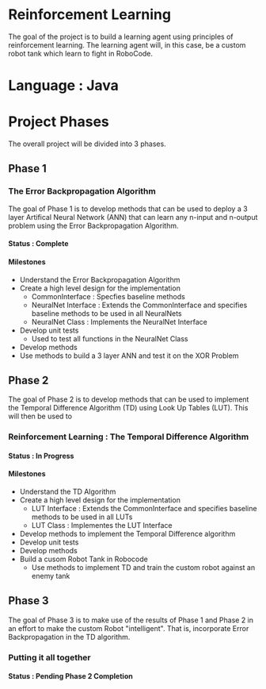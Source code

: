 # Reinforcement Learning
The goal of the project is to build a learning agent using principles of reinforcement learning. The learning agent will, in this case, be a custom robot tank which learn to fight in RoboCode.

# Language : Java

# Project Phases

The overall project will be divided into 3 phases.

## Phase 1
### The Error Backpropagation Algorithm
The goal of Phase 1 is to develop methods that can be used to deploy a 3 layer Artifical Neural Network (ANN) that can learn any n-input and n-output problem using the Error Backpropagation Algorithm.
#### Status : Complete
#### Milestones
- Understand the Error Backpropagation Algorithm
- Create a high level design for the implementation
    - CommonInterface      : Specfies baseline methods
    - NeuralNet Interface  : Extends the CommonInterface and specifies baseline methods to be used in all NeuralNets
    - NeuralNet Class      : Implements the NeuralNet Interface 
- Develop unit tests
    - Used to test all functions in the NeuralNet Class
- Develop methods
- Use methods to build a 3 layer ANN and test it on the XOR Problem

## Phase 2
The goal of Phase 2 is to develop methods that can be used to implement the Temporal Difference Algorithm (TD) using Look Up Tables (LUT). This will then be used to 
### Reinforcement Learning : The Temporal Difference Algorithm
#### Status : In Progress
#### Milestones
- Understand the TD Algorithm
- Create a high level design for the implementation
    - LUT Interface        : Extends the CommonInterface and specifies baseline methods to be used in all LUTs
    - LUT Class            : Implementes the LUT Interface
- Develop methods to implement the Temporal Difference algorithm
- Develop unit tests
- Develop methods
- Build a cusom Robot Tank in Robocode
    - Use methods to implement TD and train the custom robot against an enemy tank

## Phase 3
The goal of Phase 3 is to make use of the results of Phase 1 and Phase 2 in an effort to make the custom Robot "intelligent". That is, incorporate Error Backpropagation in the TD algorithm.
### Putting it all together
#### Status : Pending Phase 2 Completion
